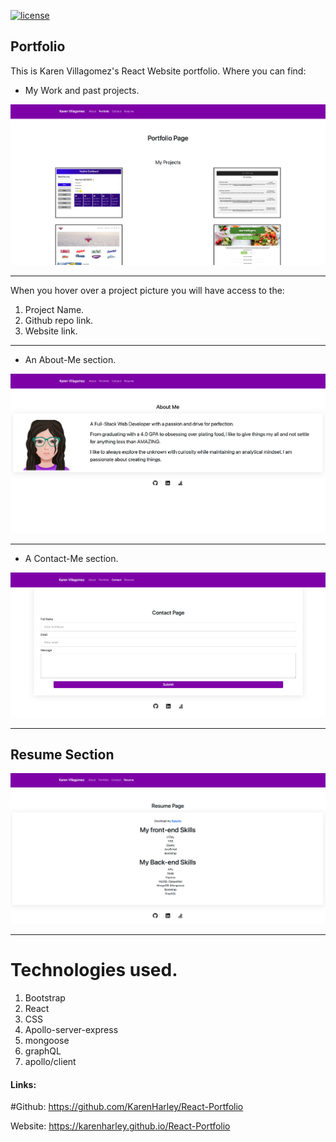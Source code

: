 [![license](https://img.shields.io/github/license/DAVFoundation/captain-n3m0.svg?style=flat-square)](https://github.com/DAVFoundation/captain-n3m0/blob/master/LICENSE)

## Portfolio

This is Karen Villagomez's React Website portfolio. Where you can find:



- My Work and past projects.

![Picture work section](pics/portfolio.png)

---

When you hover over a project picture you will have access to the:
1. Project Name.
2. Github repo link.
3. Website link.

---

- An About-Me section.

![Picture of About me section](pics/aboutMe.png)

---

- A Contact-Me section.

![Picture of contact me section](pics/contact.png)

---

## Resume Section

![Picture of website intro](pics/resume.png)

---
# Technologies used.

1. Bootstrap
2. React
3. CSS
4. Apollo-server-express
5. mongoose
6. graphQL
7. apollo/client


#### Links:

#Github:
https://github.com/KarenHarley/React-Portfolio

Website:
https://karenharley.github.io/React-Portfolio

